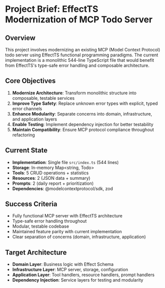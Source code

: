 # Project Brief: EffectTS Modernization of MCP Todo Server

## Overview
This project involves modernizing an existing MCP (Model Context Protocol) todo server using EffectTS functional programming paradigms. The current implementation is a monolithic 544-line TypeScript file that would benefit from EffectTS's type-safe error handling and composable architecture.

## Core Objectives
1. **Modernize Architecture**: Transform monolithic structure into composable, testable services
2. **Improve Type Safety**: Replace unknown error types with explicit, typed error channels
3. **Enhance Modularity**: Separate concerns into domain, infrastructure, and application layers
4. **Enable Testing**: Implement dependency injection for better testability
5. **Maintain Compatibility**: Ensure MCP protocol compliance throughout refactoring

## Current State
- **Implementation**: Single file `src/index.ts` (544 lines)
- **Storage**: In-memory Map<string, Todo>
- **Tools**: 5 CRUD operations + statistics
- **Resources**: 2 (JSON data + summary)
- **Prompts**: 2 (daily report + prioritization)
- **Dependencies**: @modelcontextprotocol/sdk, zod

## Success Criteria
- Fully functional MCP server with EffectTS architecture
- Type-safe error handling throughout
- Modular, testable codebase
- Maintained feature parity with current implementation
- Clear separation of concerns (domain, infrastructure, application)

## Target Architecture
- **Domain Layer**: Business logic with Effect Schema
- **Infrastructure Layer**: MCP server, storage, configuration
- **Application Layer**: Tool handlers, resource handlers, prompt handlers
- **Dependency Injection**: Service layers for testing and modularity 
